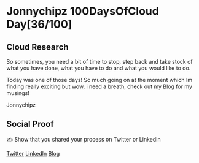 <!-- This is a template you can use for quick progress days. It removes a lot of the steps we encourage you to share in the longer template 000-DAY-ARTICLE-LONG-TEMPLATE.MD-->

# Jonnychipz 100DaysOfCloud Day[36/100]

## Cloud Research

So sometimes, you need a bit of time to stop, step back and take stock of what you have done, what you have to do and what you would like to do.

Today was one of those days! So much going on at the moment which Im finding really exciting but wow, i need a breath, check out my Blog for my musings!

Jonnychipz

## Social Proof

✍️ Show that you shared your process on Twitter or LinkedIn

[Twitter](https://twitter.com/jonnychipz/status/1311751294424682500)
[LinkedIn](https://www.linkedin.com/posts/japlunn_day36100-100daysofcloud-jonnychipz-activity-6717516982859644928-yLsS)
[Blog](https://jonnychipz.com/2020/10/01/day36-100-100daysofcloud-jonnychipz-catch-up-day/)
